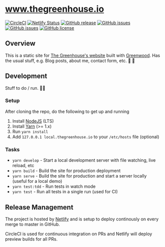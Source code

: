 # www.thegreenhouse.io
[![CircleCI](https://circleci.com/gh/thegreenhouseio/www.thegreenhouse.io/tree/master.svg?style=svg)](https://circleci.com/gh/thegreenhouseio/www.thegreenhouse.io/tree/master)
[![Netlify Status](https://api.netlify.com/api/v1/badges/2c9b7dc5-c01a-43eb-86a4-094f7720e2fd/deploy-status)](https://app.netlify.com/sites/silly-snyder-ece0b2/deploys)
[![GitHub release](https://img.shields.io/github/tag/ProjectEvergreen/greenwood.svg)](https://github.com/ProjectEvergreen/greenwood/tags)
[![GitHub issues](https://img.shields.io/github/issues-raw/ProjectEvergreen/greenwood.svg)](https://github.com/ProjectEvergreen/greenwood/issues)
[![GitHub issues](https://img.shields.io/github/issues-pr-raw/ProjectEvergreen/greenwood.svg)](https://github.com/ProjectEvergreen/greenwood/issues)
[![GitHub license](https://img.shields.io/badge/license-MIT-blue.svg)](https://raw.githubusercontent.com/ProjectEvergreen/greenwood/master/LICENSE.md)


## Overview
This is a static site for [The Greenhouse's website](https://www.thegreenhouse.io) built with [Greenwood](https://www.greenwoodjs.io/).  Has the usual stuff, e.g. Blog posts, about me, contact form, etc.  🌟 💯

## Development
Stuff to do / run. 🏃‍♂️

### Setup
After cloning the repo, do the following to get up and running
1. Install [NodeJS](https://nodejs.org/en/) (LTS)
1. Install [Yarn](https://yarnpkg.com/en/) (>= 1.x)
1. Run `yarn install`
1. Add `127.0.0.1 local.thegreenhouse.io` to your `/etc/hosts` file (optional)

### Tasks
- `yarn develop` - Start a local development server with file watching, live reload, etc
- `yarn build` - Build the site for production deployment
- `yarn serve` - Build the site for production and start a server locally (useful for a local demo)
- `yarn test:tdd` - Run tests in watch mode
- `yarn test` - Run all tests in a single run (used for CI)

## Release Management
The project is hosted by [Netlify](https://www.netlify.com/) and is setup to deploy continously on every merge to master in GitHub.

CircleCI is used for continuous integration on PRs and Netlify will deploy preview builds for all PRs.